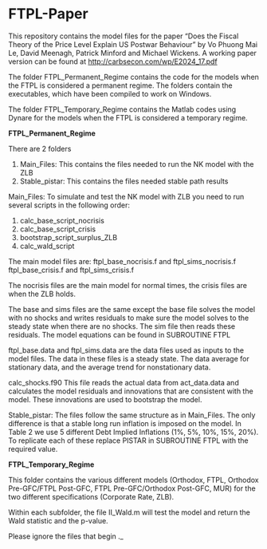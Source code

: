 # FTPL-Paper
This repository contains the model files for the paper “Does the Fiscal Theory of the Price Level Explain US Postwar Behaviour” by Vo Phuong Mai Le, David Meenagh, Patrick Minford and Michael Wickens. A working paper version can be found at http://carbsecon.com/wp/E2024_17.pdf

The folder FTPL_Permanent_Regime contains the code for the models when the FTPL is considered a permanent regime. The folders contain the executables, which have been compiled to work on Windows. 

The folder FTPL_Temporary_Regime contains the Matlab codes using Dynare for the models when the FTPL is considered a temporary regime.

**FTPL_Permanent_Regime** 

There are 2 folders
1. Main_Files: This contains the files needed to run the NK model with the ZLB
2. Stable_pistar: This contains the files needed stable path results

Main_Files:
To simulate and test the NK model with ZLB you need to run several scripts in the following order:
1.	calc_base_script_nocrisis
2.	calc_base_script_crisis
3.	bootstrap_script_surplus_ZLB
4.	calc_wald_script

The main model files are:
ftpl_base_nocrisis.f and ftpl_sims_nocrisis.f
ftpl_base_crisis.f and ftpl_sims_crisis.f

The nocrisis files are the main model for normal times, the crisis files are when the ZLB holds. 

The base and sims files are the same except the base file solves the model with no shocks and writes residuals to make sure the model solves to the steady state when there are no shocks. The sim file then reads these residuals. The model equations can be found in SUBROUTINE FTPL

ftpl_base.data and ftpl_sims.data are the data files used as inputs to the model files. The data in these files is a steady state. The data average for stationary data, and the average trend for nonstationary data. 

calc_shocks.f90
This file reads the actual data from act_data.data and calculates the model residuals and innovations that are consistent with the model. These innovations are used to bootstrap the model. 

Stable_pistar:
The files follow the same structure as in Main_Files. The only difference is that a stable long run inflation is imposed on the model. In Table 2 we use 5 different Debt Implied Inflations (1%, 5%, 10%, 15%, 20%). To replicate each of these replace PISTAR in SUBROUTINE FTPL with the required value. 

**FTPL_Temporary_Regime**

This folder contains the various different models (Orthodox, FTPL, Orthodox Pre-GFC/FTPL Post-GFC, FTPL Pre-GFC/Orthodox Post-GFC, MUR) for the two different specifications (Corporate Rate, ZLB). 

Within each subfolder, the file II_Wald.m will test the model and return the Wald statistic and the p-value. 

Please ignore the files that begin ._
